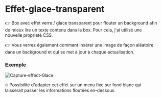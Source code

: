 # Effet-glace-transparent

👉 Box avec effet verre / glace transparent pour flouter un background afin de mieux lire un texte contenu dans la box.
Pour cela, j'ai utilisé une nouvelle propriété CSS.

👉 Vous verrez également comment insérer une image de façon aléatoire dans un background et qui se met à jour à chaque actualisation.

### Exemple 

![Capture-effect-Glace](https://user-images.githubusercontent.com/52313745/110492316-5c112300-80f2-11eb-8784-2e472758aee6.PNG)

🔥 Possibilité d'adapter cet effet sur un menu fixe sur fond blanc qui laisserait passer les informations floutées en-dessous.
